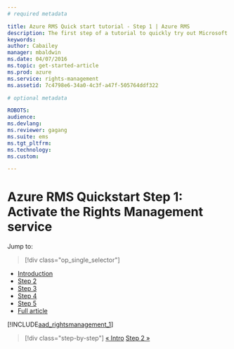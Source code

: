 ```yaml
---
# required metadata

title: Azure RMS Quick start tutorial - Step 1 | Azure RMS
description: The first step of a tutorial to quickly try out Microsoft Azure Rights Management for your organization with just 5 steps that should take you less than 15 minutes.
keywords:
author: Cabailey
manager: mbaldwin
ms.date: 04/07/2016
ms.topic: get-started-article
ms.prod: azure
ms.service: rights-management
ms.assetid: 7c4798e6-34a0-4c3f-a47f-505764ddf322

# optional metadata

ROBOTS: 
audience:
ms.devlang:
ms.reviewer: gagang
ms.suite: ems
ms.tgt_pltfrm:
ms.technology:
ms.custom:

---
```




# Azure RMS Quickstart Step 1: Activate the Rights Management service

Jump to: 
> [!div class="op_single_selector"]
- [Introduction](rms-quickstart-intro.md)
- [Step 2](rms-quickstart-step2.md)
- [Step 3](rms-quickstart-step3.md)
- [Step 4](rms-quickstart-step4.md)
- [Step 5](rms-quickstart-step5.md)
- [Full article](rms-quickstart.md)

[!INCLUDE[aad_rightsmanagement_1](../includes/rms-quickstart-step1-include.md)] 

>[!div class="step-by-step"]
[« Intro](rms-quickstart-intro.md)
[Step 2 »](rms-quickstart-step1.md)